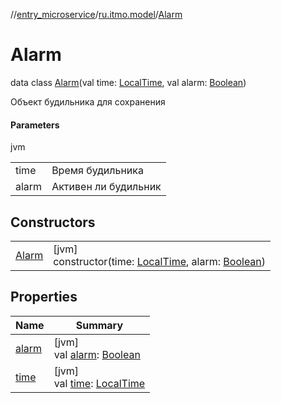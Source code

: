 //[entry_microservice](../../../index.md)/[ru.itmo.model](../index.md)/[Alarm](index.md)

# Alarm

data class [Alarm](index.md)(val time: [LocalTime](https://docs.oracle.com/javase/8/docs/api/java/time/LocalTime.html), val alarm: [Boolean](https://kotlinlang.org/api/core/kotlin-stdlib/kotlin/-boolean/index.html))

Объект будильника для сохранения

#### Parameters

jvm

| | |
|---|---|
| time | Время будильника |
| alarm | Активен ли будильник |

## Constructors

| | |
|---|---|
| [Alarm](-alarm.md) | [jvm]<br>constructor(time: [LocalTime](https://docs.oracle.com/javase/8/docs/api/java/time/LocalTime.html), alarm: [Boolean](https://kotlinlang.org/api/core/kotlin-stdlib/kotlin/-boolean/index.html)) |

## Properties

| Name | Summary |
|---|---|
| [alarm](alarm.md) | [jvm]<br>val [alarm](alarm.md): [Boolean](https://kotlinlang.org/api/core/kotlin-stdlib/kotlin/-boolean/index.html) |
| [time](time.md) | [jvm]<br>val [time](time.md): [LocalTime](https://docs.oracle.com/javase/8/docs/api/java/time/LocalTime.html) |